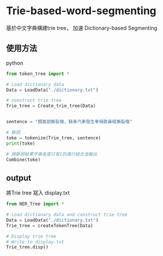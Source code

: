 # Trie-based-word-segmenting


基於中文字典構建trie tree， 加速 Dictionary-based Segmenting

## 使用方法

python
```python
from token_tree import *

# Load dictionary data 
Data = LoadData("./dictionary.txt")

# construct trie tree
Trie_tree = Create_trie_tree(Data)


sentence = "顏面部撕裂傷，騎車汽車發生車禍致鼻樑撕裂傷"

# 斷詞
toke = tokenize(Trie_tree, sentence)
print(toke)

# 將斷詞結果字串長度只有1的進行結合並輸出
Combine(toke)

```

## output

將Trie tree 寫入 display.txt

```python
from NER_Tree import *

# Load dictionary data and construct trie tree
Data = LoadData("./dictionary.txt")
Trie_tree = createTokenTree(Data)

# Display trie tree
# Write to display.txt
Trie_tree.disp()
```
